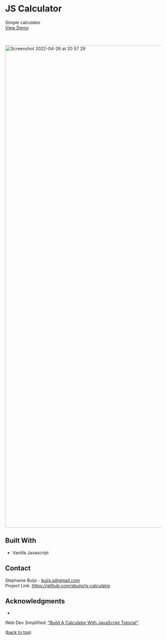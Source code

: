 <div id="top"></div>


<h1 align="left">JS Calculator</h1>
  <p align="left">
Simple calculator<br/>
       <a href="https://sbuijs.github.io/js-calculator
/">View Demo</a>
  </p>
</div>
<br/>
<br/>

<img width="1552" alt="Screenshot 2022-04-26 at 20 57 29" src="https://user-images.githubusercontent.com/1607627/165372457-510671f0-8db2-44bd-b000-634d6ed7f6a9.png">

## Built With
- Vanilla Javascript


## Contact

Stephanie Buijs - buijs.s@gmail.com<br/>
Project Link: [https://github.com/sbuijs/js-calculator
](https://github.com/sbuijs/js-calculator
)<br/>


## Acknowledgments
- 
Web Dev Simplified: ["Build A Calculator With JavaScript Tutorial"](https://www.youtube.com/watch?v=j59qQ7YWLxw&t=910s).

<p align="left">(<a href="#top">back to top</a>)</p>
